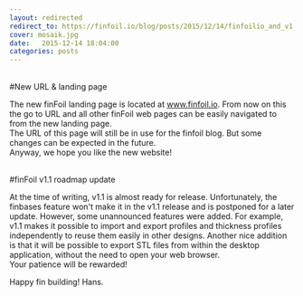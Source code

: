 ```yaml
---
layout: redirected
redirect_to: https://finfoil.io/blog/posts/2015/12/14/finfoilio_and_v1.1.html
cover: mosaik.jpg
date:   2015-12-14 18:04:00
categories: posts
---
```


<br/>
#New URL & landing page

The new finFoil landing page is located at <a href="http://www.finfoil.io">www.finfoil.io</a>. From now on this the go to URL and all other finFoil web pages can be easily navigated to from the new landing page.<br/>
The URL of this page will still be in use for the finfoil blog. But some changes can be expected in the future.<br/>
Anyway, we hope you like the new website!


<br/>
#finFoil v1.1 roadmap update

At the time of writing, v1.1 is almost ready for release. Unfortunately, the finbases feature won't make it in the v1.1 release and is postponed for a later update. However, some unannounced features were added. For example, v1.1 makes it possible to import and export profiles and thickness profiles independently to reuse them easily in other designs. Another nice addition is that it will be possible to export STL files from within the desktop application, without the need to open your web browser.<br/>
Your patience will be rewarded!

Happy fin building!
Hans.
